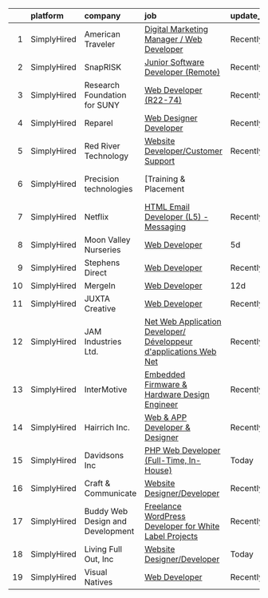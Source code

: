 

|    | platform    | company                          | job                                                                                                                                                                            | update_time   | location        |
|---:|:------------|:---------------------------------|:-------------------------------------------------------------------------------------------------------------------------------------------------------------------------------|:--------------|:----------------|
|  1 | SimplyHired | American Traveler                | [Digital Marketing Manager / Web Developer](https://www.simplyhired.com/job/KUrZkgMEVYJOxyrKMG0Z5bKcRaWdl-6Xc3AqYrEltKEc44FXFnGsAQ?q=design+developer)                         | Recently      | Boca Raton, FL  |
|  2 | SimplyHired | SnapRISK                         | [Junior Software Developer (Remote)](https://www.simplyhired.com/job/aW3MzWrbiKvm5BHzDXyGH6UsKd8fyLTSPOHTeWrIVBw75OFDbDY4zg?q=design+developer)                                | Recently      | Remote          |
|  3 | SimplyHired | Research Foundation for SUNY     | [Web Developer (R22-74)](https://www.simplyhired.com/job/yv8ONRn__x5AdttdiY7v2qqRbzNOT3dr6CaKSDiwwdTY39xWSH_YHQ?q=design+developer)                                            | Recently      | Albany, NY      |
|  4 | SimplyHired | Reparel                          | [Web Designer Developer](https://www.simplyhired.com/job/ESUD2ppMzbUKga5He3PkepKNMebPHv1e_8B_P7F7FcjEwepwXg0FOw?q=design+developer)                                            | Recently      | United States   |
|  5 | SimplyHired | Red River Technology             | [Website Developer/Customer Support](https://www.simplyhired.com/job/CRVK6TVWRSb3jbGjFz65ac95CFpph9mNqcrgQQ4MrJ4_oIm__nsSbw?q=design+developer)                                | Recently      | Remote          |
|  6 | SimplyHired | Precision technologies           | [Training & Placement || Python Developer & UX Designer](https://www.simplyhired.com/job/W756xcdazeIn21V1gidCSpXOg99YTg0jlD-l8VnKEKESQCTvuPUevA?q=design+developer)            | Recently      | Remote          |
|  7 | SimplyHired | Netflix                          | [HTML Email Developer (L5) - Messaging](https://www.simplyhired.com/job/1bXVxt5BiO0MD0IViaSIetDkT_fhFoZwnqAbC8nd3-MrVMl4GV84Zg?q=design+developer)                             | Recently      | Remote          |
|  8 | SimplyHired | Moon Valley Nurseries            | [Web Developer](https://www.simplyhired.com/job/8JB9WRckqJM-RyDt0Z1GbWZncgzF815WwRIAQbXG4B14uu9d1zHn5w?q=design+developer)                                                     | 5d            | Scottsdale, AZ  |
|  9 | SimplyHired | Stephens Direct                  | [Web Developer](https://www.simplyhired.com/job/WfcEF0ucoyhMtkUbNdcWGjC67iwGiKdVMpOEhSPV5gIDpzux8axNCw?q=design+developer)                                                     | Recently      | Kettering, OH   |
| 10 | SimplyHired | MergeIn                          | [Web Developer](https://www.simplyhired.com/job/rsGF_3YLPWwmd3o6pAQ-eCvkopTcuK73T8z8v47Er3fdWV2RkUmHzg?q=design+developer)                                                     | 12d           | Remote          |
| 11 | SimplyHired | JUXTA Creative                   | [Web Developer](https://www.simplyhired.com/job/0zY3Eenue-UWbiDd-Q-ewucLynASqqxzDVgPhMsqv6wm3zhzS7CIZg?q=design+developer)                                                     | Recently      | Marietta, OH    |
| 12 | SimplyHired | JAM Industries Ltd.              | [Net Web Application Developer/ Développeur d'applications Web Net](https://www.simplyhired.com/job/jcG4aUHzlfkt7IHgoUxfdTBhHxW1RoAwFk2XJyE7j5wEk_-rLwhLdw?q=design+developer) | Recently      | Cincinnati, OH  |
| 13 | SimplyHired | InterMotive                      | [Embedded Firmware & Hardware Design Engineer](https://www.simplyhired.com/job/YRYdqR0oW6N3oDii1uJvpmPCoo6iq236sLqQ7eabt5TvIA-9x4o2-Q?q=design+developer)                      | Recently      | Auburn, CA      |
| 14 | SimplyHired | Hairrich Inc.                    | [Web & APP Developer & Designer](https://www.simplyhired.com/job/VA40MvdlAvQmUN2dWMw9S78ZxPCQvj9pKRyJ753zhepQwuPtsDkF2A?q=design+developer)                                    | Recently      | Santa Clara, CA |
| 15 | SimplyHired | Davidsons Inc                    | [PHP Web Developer (Full-Time, In-House)](https://www.simplyhired.com/job/o_aNyza3dwG16jynFWX0oCldFeVg9a1n8Z9f1r4gZUuno5kSXNcslA?q=design+developer)                           | Today         | Greensboro, NC  |
| 16 | SimplyHired | Craft & Communicate              | [Website Designer/Developer](https://www.simplyhired.com/job/Ta_l3uYaH0BdRDkXoCm9ovgXUl6A4yEz4iQF2GO8qRBqNMQLCJAIPw?q=design+developer)                                        | Recently      | Remote          |
| 17 | SimplyHired | Buddy Web Design and Development | [Freelance WordPress Developer for White Label Projects](https://www.simplyhired.com/job/7PDDIWebbIGWebKc_1Ybi7-sqWjppzP5mD5jULXs5iZSWq-v5RZ3GA?q=design+developer)            | Recently      | Remote          |
| 18 | SimplyHired | Living Full Out, Inc             | [Website Designer/Developer](https://www.simplyhired.com/job/b9N3eQQZvh_DgvDoMIkvITcm6TRUIaotdJD15UAlC4dAnoDZ2_l2Ew?q=design+developer)                                        | Today         | Remote          |
| 19 | SimplyHired | Visual Natives                   | [Web Developer](https://www.simplyhired.com/job/3-Iks6JNt8N6FlS795dqZ6OkeMulBZcPV8CaQdl82BbDK_FZU0esvQ?q=design+developer)                                                     | Recently      | Remote          |